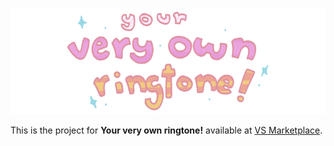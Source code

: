 ![logo](resource/logo3.png)

This is the project for **Your very own ringtone!** available at [VS Marketplace](https://marketplace.visualstudio.com/items?itemName=isainstars.yourveryownringtone).